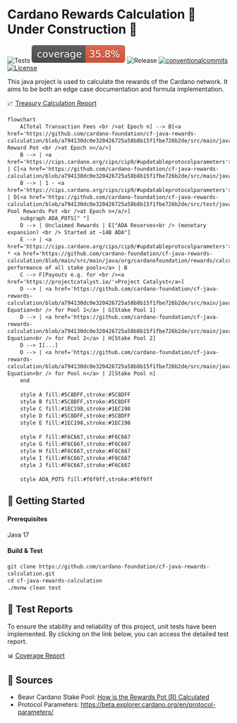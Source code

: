 # Cardano Rewards Calculation 🚧️ Under Construction 🚧️

<p align="left">
<img alt="Tests" src="https://github.com/cardano-foundation/cf-java-rewards-calculation/actions/workflows/tests.yaml/badge.svg?branch=main" />
<img alt="Coverage" src="https://github.com/cardano-foundation/cf-java-rewards-calculation/blob/gh-pages/badges/jacoco.svg?raw=true" />
<img alt="Release" src="https://github.com/cardano-foundation/cf-java-rewards-calculation/actions/workflows/release.yaml/badge.svg?branch=main" />
<a href="https://conventionalcommits.org"><img alt="conventionalcommits" src="https://img.shields.io/badge/Conventional%20Commits-1.0.0-%23FE5196?logo=conventionalcommits" /></a>
<a href="https://opensource.org/licenses/MIT"><img alt="License" src="https://img.shields.io/badge/License-MIT-green.svg" /></a>
</p>

This java project is used to calculate the rewards of the Cardano network. It aims to be both an edge case documentation and formula implementation.

📈 [Treasury Calculation Report](https://cardano-foundation.github.io/cf-java-rewards-calculation/report-latest/treasury_calculation.html)

```mermaid
flowchart
    A[Total Transaction Fees <br />at Epoch n] --> B[<a href='https://github.com/cardano-foundation/cf-java-rewards-calculation/blob/a794130dc0e320426725a58b8b15f1fbe726b2de/src/main/java/org/cardanofoundation/rewards/calculation/TreasuryCalculation.java#L42'>Total Reward Pot <br />at Epoch n</a/>]
    B --> | <a href='https://cips.cardano.org/cips/cip9/#updatableprotocolparameters'>treasuryGrowthRate</a> | C[<a href='https://github.com/cardano-foundation/cf-java-rewards-calculation/blob/a794130dc0e320426725a58b8b15f1fbe726b2de/src/main/java/org/cardanofoundation/rewards/calculation/TreasuryCalculation.java#L17'>Treasury</a/>]
    B --> | 1 - <a href='https://cips.cardano.org/cips/cip9/#updatableprotocolparameters'>treasuryGrowthRate</a> | D[<a href='https://github.com/cardano-foundation/cf-java-rewards-calculation/blob/a794130dc0e320426725a58b8b15f1fbe726b2de/src/test/java/org/cardanofoundation/rewards/calculation/PoolRewardCalculationTest.java#L63'>Stake Pool Rewards Pot <br />at Epoch n</a/>]
    subgraph ADA_POTS[" "]
    D --> | Unclaimed Rewards | E["ADA Reserves<br /> (monetary expansion) <br /> Started at ~14B ADA"]
    E --> | <a href='https://cips.cardano.org/cips/cip9/#updatableprotocolparameters'>monetaryExpandRate</a> * <a href='https://github.com/cardano-foundation/cf-java-rewards-calculation/blob/main/src/main/java/org/cardanofoundation/rewards/calculation/PoolRewardCalculation.java#L19'>apparent performance of all stake pools</a> | B
    C --> F[Payouts e.g. for <br /><a href='https://projectcatalyst.io/'>Project Catalyst</a>]
    D --> | <a href='https://github.com/cardano-foundation/cf-java-rewards-calculation/blob/a794130dc0e320426725a58b8b15f1fbe726b2de/src/main/java/org/cardanofoundation/rewards/calculation/PoolRewardCalculation.java#L87'>Rewards Equation<br /> for Pool 1</a> | G[Stake Pool 1]
    D --> | <a href='https://github.com/cardano-foundation/cf-java-rewards-calculation/blob/a794130dc0e320426725a58b8b15f1fbe726b2de/src/main/java/org/cardanofoundation/rewards/calculation/PoolRewardCalculation.java#L87'>Rewards Equation<br /> for Pool 2</a> | H[Stake Pool 2]
    D --> I[...]
    D --> | <a href='https://github.com/cardano-foundation/cf-java-rewards-calculation/blob/a794130dc0e320426725a58b8b15f1fbe726b2de/src/main/java/org/cardanofoundation/rewards/calculation/PoolRewardCalculation.java#L87'>Rewards Equation<br /> for Pool n</a> | J[Stake Pool n]
    end

    style A fill:#5C8DFF,stroke:#5C8DFF
    style B fill:#5C8DFF,stroke:#5C8DFF
    style C fill:#1EC198,stroke:#1EC198
    style D fill:#5C8DFF,stroke:#5C8DFF
    style E fill:#1EC198,stroke:#1EC198

    style F fill:#F6C667,stroke:#F6C667
    style G fill:#F6C667,stroke:#F6C667
    style H fill:#F6C667,stroke:#F6C667
    style I fill:#F6C667,stroke:#F6C667
    style J fill:#F6C667,stroke:#F6C667

    style ADA_POTS fill:#f6f9ff,stroke:#f6f9ff
```

## 🚀 Getting Started

#### Prerequisites

Java 17

#### Build & Test

```
git clone https://github.com/cardano-foundation/cf-java-rewards-calculation.git
cd cf-java-rewards-calculation
./mvnw clean test
```

## 🧪 Test Reports

To ensure the stability and reliability of this project, unit tests have been implemented. By clicking on the link below, you can access the detailed test report.

📊 [Coverage Report](https://cardano-foundation.github.io/cf-java-rewards-calculation/coverage-report/)

## 📖 Sources

 - Beavr Cardano Stake Pool: [How is the Rewards Pot (R) Calculated](https://archive.ph/HQfoV/fb8166e31d2bf61d3d6ca769e7785f2a96530f8e.webp)
 - Protocol Parameters: https://beta.explorer.cardano.org/en/protocol-parameters/
